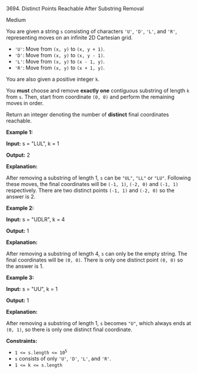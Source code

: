 3694\. Distinct Points Reachable After Substring Removal

Medium

You are given a string `s` consisting of characters `'U'`, `'D'`, `'L'`, and `'R'`, representing moves on an infinite 2D Cartesian grid.

*   `'U'`: Move from `(x, y)` to `(x, y + 1)`.
*   `'D'`: Move from `(x, y)` to `(x, y - 1)`.
*   `'L'`: Move from `(x, y)` to `(x - 1, y)`.
*   `'R'`: Move from `(x, y)` to `(x + 1, y)`.

You are also given a positive integer `k`.

You **must** choose and remove **exactly one** contiguous substring of length `k` from `s`. Then, start from coordinate `(0, 0)` and perform the remaining moves in order.

Return an integer denoting the number of **distinct** final coordinates reachable.

**Example 1:**

**Input:** s = "LUL", k = 1

**Output:** 2

**Explanation:**

After removing a substring of length 1, `s` can be `"UL"`, `"LL"` or `"LU"`. Following these moves, the final coordinates will be `(-1, 1)`, `(-2, 0)` and `(-1, 1)` respectively. There are two distinct points `(-1, 1)` and `(-2, 0)` so the answer is 2.

**Example 2:**

**Input:** s = "UDLR", k = 4

**Output:** 1

**Explanation:**

After removing a substring of length 4, `s` can only be the empty string. The final coordinates will be `(0, 0)`. There is only one distinct point `(0, 0)` so the answer is 1.

**Example 3:**

**Input:** s = "UU", k = 1

**Output:** 1

**Explanation:**

After removing a substring of length 1, `s` becomes `"U"`, which always ends at `(0, 1)`, so there is only one distinct final coordinate.

**Constraints:**

*   <code>1 <= s.length <= 10<sup>5</sup></code>
*   `s` consists of only `'U'`, `'D'`, `'L'`, and `'R'`.
*   `1 <= k <= s.length`